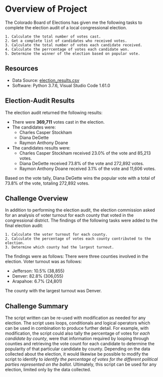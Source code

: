 # Overview of Project
The Colorado Board of Elections has given me the following tasks to complete the election audit of a local congressional election.

```
1. Calculate the total number of votes cast.
2. Get a complete list of candidates who received votes.
3. Calculate the total number of votes each candidate received.
4. Calculate the perrcentage of votes each candidate won.
5. Determine the winner of the election based on popular vote.
 ```
## Resources
- Data Source: [election_results.csv ](https://github.com/leblabac/election-analysis/blob/main/resources/election_results.csv)
- Software: Python 3.7.6, Visual Studio Code 1.61.0

## Election-Audit Results
The election audit returned the following results:
  - There were **369,711** votes cast in the election. 
  - The candidates were:
    -   Charles Casper Stockham
    -   Diana DeGette
    -   Raymon Anthony Doane
 - The candidates results were:
    - Charles Casper Stockham received 23.0% of the vote and 85,213 votes.
    - Diana DeGette received 73.8% of the vote and 272,892 votes.
    - Raymon Anthony Doane received 3.1% of the vote and 11,606 votes.

Based on the vote tally, Diana DeGette wins the popular vote with a total of 73.8% of the vote, totaling 272,892 votes.

## Challenge Overview
In addition to performing the election audit, the election commission asked for an analysis of voter turnout for each county that voted in the congressional district.
The findings of the following tasks were added to the final election audit:
```
1. Calculate the voter turnout for each county.
2. Calculate the percentage of votes each county contributed to the election.
3. Determine which county had the largest turnout.
```
The findings were as follows:
There were three counties involved in the election. Voter turnout was as follows:

- Jefferson: 10.5% (38,855)
- Denver: 82.8% (306,055)
- Arapahoe: 6.7% (24,801)

The county with the largest turnout was Denver.

## Challenge Summary
The script written can be re-used with modification as needed for any election. The script uses loops, conditionals and logical operators which can be used in combination to produce further detail.  For example, with modification, the script could also tally the percentage of votes for *each candidate by county*, were that information required by looping through counties and retrieving the vote count for each candidate to determine the popularity of that particular candidate by county. Depending on the data collected about the election, it would likewise be possible to modify the script to identify to *identify the percentage of votes for the different political parties represented on the ballot*. Ultimately, this script can be used for any election, limited only by the data collected.
